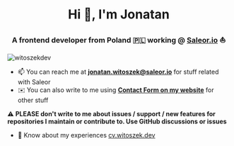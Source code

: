 <h1 align="center">Hi 👋, I'm Jonatan</h1>
<h3 align="center">A frontend developer from Poland 🇵🇱 working @ <a href="https://saleor.io/">Saleor.io</a> ⛵</h3>

<p align="left"> <img src="https://komarev.com/ghpvc/?username=witoszekdev&label=Profile%20views&color=0e75b6&style=flat" alt="witoszekdev" /> </p>

- 📫 You can reach me at **jonatan.witoszek@saleor.io** for stuff related with Saleor
- ✉️ You can also write to me using **[Contact Form on my website](https://witoszek.dev/contact)** for other stuff

⚠️ **PLEASE don't write to me about issues / support / new features for repositories I maintain or contribute to. Use GitHub discussions or issues**

- 📄 Know about my experiences [cv.witoszek.dev](cv.witoszek.dev)
